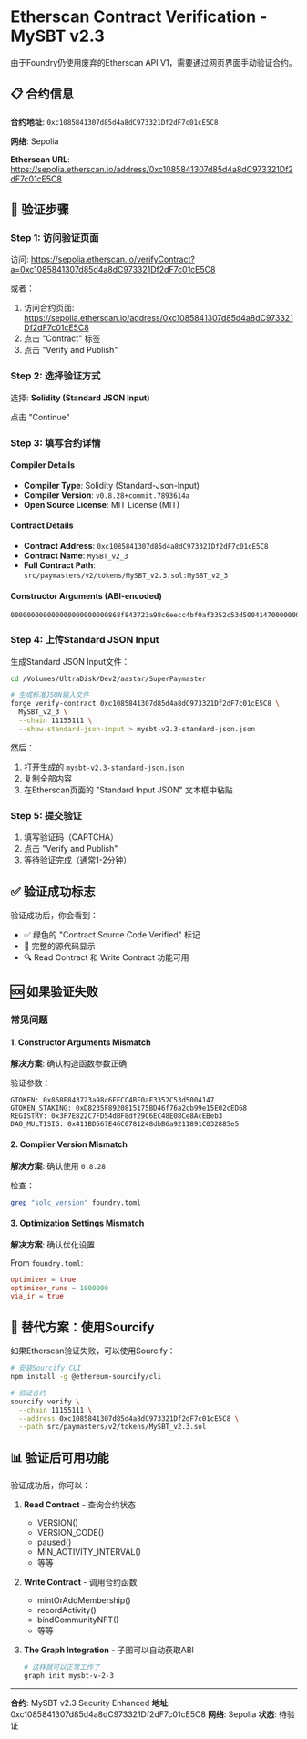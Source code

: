 # Etherscan Contract Verification - MySBT v2.3

由于Foundry仍使用废弃的Etherscan API V1，需要通过网页界面手动验证合约。

## 📋 合约信息

**合约地址**: `0xc1085841307d85d4a8dC973321Df2dF7c01cE5C8`

**网络**: Sepolia

**Etherscan URL**: https://sepolia.etherscan.io/address/0xc1085841307d85d4a8dC973321Df2dF7c01cE5C8

## 🔧 验证步骤

### Step 1: 访问验证页面

访问: https://sepolia.etherscan.io/verifyContract?a=0xc1085841307d85d4a8dC973321Df2dF7c01cE5C8

或者：
1. 访问合约页面: https://sepolia.etherscan.io/address/0xc1085841307d85d4a8dC973321Df2dF7c01cE5C8
2. 点击 "Contract" 标签
3. 点击 "Verify and Publish"

### Step 2: 选择验证方式

选择: **Solidity (Standard JSON Input)**

点击 "Continue"

### Step 3: 填写合约详情

#### Compiler Details

- **Compiler Type**: Solidity (Standard-Json-Input)
- **Compiler Version**: `v0.8.28+commit.7893614a`
- **Open Source License**: MIT License (MIT)

#### Contract Details

- **Contract Address**: `0xc1085841307d85d4a8dC973321Df2dF7c01cE5C8`
- **Contract Name**: `MySBT_v2_3`
- **Full Contract Path**: `src/paymasters/v2/tokens/MySBT_v2.3.sol:MySBT_v2_3`

#### Constructor Arguments (ABI-encoded)

```
000000000000000000000000868f843723a98c6eecc4bf0af3352c53d5004147000000000000000000000000d8235f8920815175bd46f76a2cb99e15e02ced680000000000000000000000003f7e822c7fd54dbf8df29c6ec48e08ce8acebeb3000000000000000000000000411bd567e46c0781248dbb6a9211891c032885e5
```

### Step 4: 上传Standard JSON Input

生成Standard JSON Input文件：

```bash
cd /Volumes/UltraDisk/Dev2/aastar/SuperPaymaster

# 生成标准JSON输入文件
forge verify-contract 0xc1085841307d85d4a8dC973321Df2dF7c01cE5C8 \
  MySBT_v2_3 \
  --chain 11155111 \
  --show-standard-json-input > mysbt-v2.3-standard-json.json
```

然后：
1. 打开生成的 `mysbt-v2.3-standard-json.json`
2. 复制全部内容
3. 在Etherscan页面的 "Standard Input JSON" 文本框中粘贴

### Step 5: 提交验证

1. 填写验证码（CAPTCHA）
2. 点击 "Verify and Publish"
3. 等待验证完成（通常1-2分钟）

## ✅ 验证成功标志

验证成功后，你会看到：
- ✅ 绿色的 "Contract Source Code Verified" 标记
- 📄 完整的源代码显示
- 🔍 Read Contract 和 Write Contract 功能可用

## 🆘 如果验证失败

### 常见问题

#### 1. Constructor Arguments Mismatch

**解决方案**: 确认构造函数参数正确

验证参数：
```solidity
GTOKEN: 0x868F843723a98c6EECC4BF0aF3352C53d5004147
GTOKEN_STAKING: 0xD8235F8920815175BD46f76a2cb99e15E02cED68
REGISTRY: 0x3F7E822C7FD54dBF8df29C6EC48E08Ce8AcEBeb3
DAO_MULTISIG: 0x411BD567E46C0781248dbB6a9211891C032885e5
```

#### 2. Compiler Version Mismatch

**解决方案**: 确认使用 `0.8.28`

检查：
```bash
grep "solc_version" foundry.toml
```

#### 3. Optimization Settings Mismatch

**解决方案**: 确认优化设置

From `foundry.toml`:
```toml
optimizer = true
optimizer_runs = 1000000
via_ir = true
```

## 🔄 替代方案：使用Sourcify

如果Etherscan验证失败，可以使用Sourcify：

```bash
# 安装Sourcify CLI
npm install -g @ethereum-sourcify/cli

# 验证合约
sourcify verify \
  --chain 11155111 \
  --address 0xc1085841307d85d4a8dC973321Df2dF7c01cE5C8 \
  --path src/paymasters/v2/tokens/MySBT_v2.3.sol
```

## 📊 验证后可用功能

验证成功后，你可以：

1. **Read Contract** - 查询合约状态
   - VERSION()
   - VERSION_CODE()
   - paused()
   - MIN_ACTIVITY_INTERVAL()
   - 等等

2. **Write Contract** - 调用合约函数
   - mintOrAddMembership()
   - recordActivity()
   - bindCommunityNFT()
   - 等等

3. **The Graph Integration** - 子图可以自动获取ABI
   ```bash
   # 这样就可以正常工作了
   graph init mysbt-v-2-3
   ```

---

**合约**: MySBT v2.3 Security Enhanced
**地址**: 0xc1085841307d85d4a8dC973321Df2dF7c01cE5C8
**网络**: Sepolia
**状态**: 待验证

